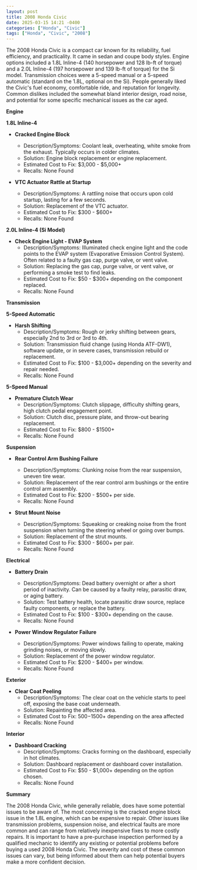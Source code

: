 ```yaml
---
layout: post
title: 2008 Honda Civic
date: 2025-03-15 14:21 -0400
categories: ["Honda", "Civic"]
tags: ["Honda", "Civic", "2008"]
---
```

The 2008 Honda Civic is a compact car known for its reliability, fuel efficiency, and practicality. It came in sedan and coupe body styles. Engine options included a 1.8L Inline-4 (140 horsepower and 128 lb-ft of torque) and a 2.0L Inline-4 (197 horsepower and 139 lb-ft of torque) for the Si model. Transmission choices were a 5-speed manual or a 5-speed automatic (standard on the 1.8L, optional on the Si). People generally liked the Civic's fuel economy, comfortable ride, and reputation for longevity. Common dislikes included the somewhat bland interior design, road noise, and potential for some specific mechanical issues as the car aged.

**Engine**

**1.8L Inline-4**

*   **Cracked Engine Block**
    *   Description/Symptoms: Coolant leak, overheating, white smoke from the exhaust. Typically occurs in colder climates.
    *   Solution: Engine block replacement or engine replacement.
    *   Estimated Cost to Fix: $3,000 - $5,000+
    *   Recalls: None Found

*   **VTC Actuator Rattle at Startup**
    *   Description/Symptoms: A rattling noise that occurs upon cold startup, lasting for a few seconds.
    *   Solution: Replacement of the VTC actuator.
    *   Estimated Cost to Fix: $300 - $600+
    *   Recalls: None Found

**2.0L Inline-4 (Si Model)**

*   **Check Engine Light - EVAP System**
    *   Description/Symptoms: Illuminated check engine light and the code points to the EVAP system (Evaporative Emission Control System). Often related to a faulty gas cap, purge valve, or vent valve.
    *   Solution: Replacing the gas cap, purge valve, or vent valve, or performing a smoke test to find leaks.
    *   Estimated Cost to Fix: $50 - $300+ depending on the component replaced.
    *   Recalls: None Found

**Transmission**

**5-Speed Automatic**

*   **Harsh Shifting**
    *   Description/Symptoms: Rough or jerky shifting between gears, especially 2nd to 3rd or 3rd to 4th.
    *   Solution: Transmission fluid change (using Honda ATF-DW1), software update, or in severe cases, transmission rebuild or replacement.
    *   Estimated Cost to Fix: $100 - $3,000+ depending on the severity and repair needed.
    *   Recalls: None Found

**5-Speed Manual**

*   **Premature Clutch Wear**
    *   Description/Symptoms: Clutch slippage, difficulty shifting gears, high clutch pedal engagement point.
    *   Solution: Clutch disc, pressure plate, and throw-out bearing replacement.
    *   Estimated Cost to Fix: $800 - $1500+
    *   Recalls: None Found

**Suspension**

*   **Rear Control Arm Bushing Failure**
    *   Description/Symptoms: Clunking noise from the rear suspension, uneven tire wear.
    *   Solution: Replacement of the rear control arm bushings or the entire control arm assembly.
    *   Estimated Cost to Fix: $200 - $500+ per side.
    *   Recalls: None Found

*   **Strut Mount Noise**
    *   Description/Symptoms: Squeaking or creaking noise from the front suspension when turning the steering wheel or going over bumps.
    *   Solution: Replacement of the strut mounts.
    *   Estimated Cost to Fix: $300 - $600+ per pair.
    *   Recalls: None Found

**Electrical**

*   **Battery Drain**
    *   Description/Symptoms: Dead battery overnight or after a short period of inactivity. Can be caused by a faulty relay, parasitic draw, or aging battery.
    *   Solution: Test battery health, locate parasitic draw source, replace faulty components, or replace the battery.
    *   Estimated Cost to Fix: $100 - $300+ depending on the cause.
    *   Recalls: None Found

*   **Power Window Regulator Failure**
    *   Description/Symptoms: Power windows failing to operate, making grinding noises, or moving slowly.
    *   Solution: Replacement of the power window regulator.
    *   Estimated Cost to Fix: $200 - $400+ per window.
    *   Recalls: None Found

**Exterior**

*   **Clear Coat Peeling**
    *   Description/Symptoms: The clear coat on the vehicle starts to peel off, exposing the base coat underneath.
    *   Solution: Repainting the affected area.
    *   Estimated Cost to Fix: $500-$1500+ depending on the area affected
    *   Recalls: None Found

**Interior**

*   **Dashboard Cracking**
    *   Description/Symptoms: Cracks forming on the dashboard, especially in hot climates.
    *   Solution: Dashboard replacement or dashboard cover installation.
    *   Estimated Cost to Fix: $50 - $1,000+ depending on the option chosen.
    *   Recalls: None Found

**Summary**

The 2008 Honda Civic, while generally reliable, does have some potential issues to be aware of. The most concerning is the cracked engine block issue in the 1.8L engine, which can be expensive to repair. Other issues like transmission problems, suspension noise, and electrical faults are more common and can range from relatively inexpensive fixes to more costly repairs. It is important to have a pre-purchase inspection performed by a qualified mechanic to identify any existing or potential problems before buying a used 2008 Honda Civic. The severity and cost of these common issues can vary, but being informed about them can help potential buyers make a more confident decision.

